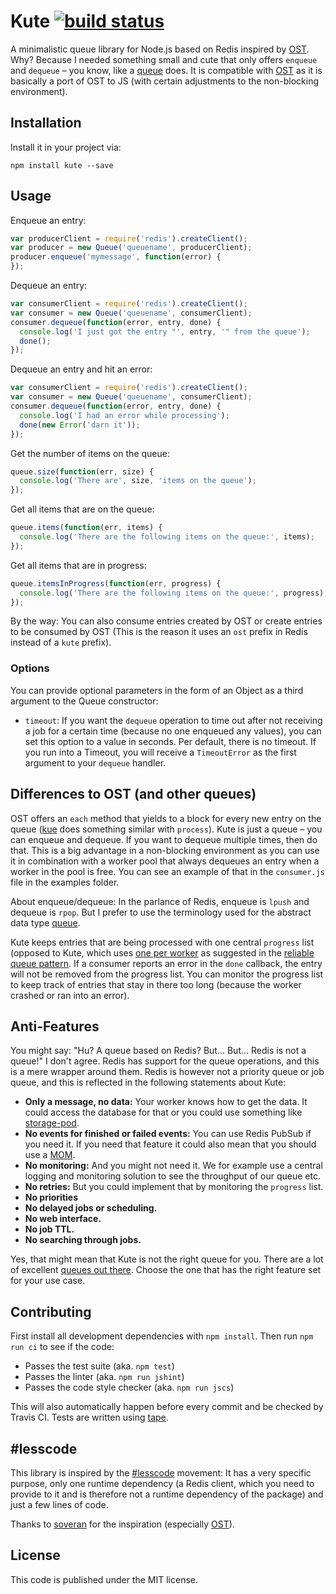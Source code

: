 # Kute [![build status](https://travis-ci.org/moonglum/kute.svg)](https://travis-ci.org/moonglum/kute)

A minimalistic queue library for Node.js based on Redis inspired by [OST](https://github.com/soveran/ost). Why? Because I needed something small and cute that only offers `enqueue` and `dequeue` – you know, like a [queue](https://en.wikipedia.org/wiki/Queue_(abstract_data_type)) does. It is compatible with [OST](https://github.com/soveran/ost) as it is basically a port of OST to JS (with certain adjustments to the non-blocking environment).

## Installation

Install it in your project via:

```
npm install kute --save
```

## Usage

Enqueue an entry:

```js
var producerClient = require('redis').createClient();
var producer = new Queue('queuename', producerClient);
producer.enqueue('mymessage', function(error) {
});
```

Dequeue an entry:

```js
var consumerClient = require('redis').createClient();
var consumer = new Queue('queuename', consumerClient);
consumer.dequeue(function(error, entry, done) {
  console.log('I just got the entry "', entry, '" from the queue');
  done();
});
```

Dequeue an entry and hit an error:

```js
var consumerClient = require('redis').createClient();
var consumer = new Queue('queuename', consumerClient);
consumer.dequeue(function(error, entry, done) {
  console.log('I had an error while processing');
  done(new Error('darn it'));
});
```

Get the number of items on the queue:

```js
queue.size(function(err, size) {
  console.log('There are', size, 'items on the queue');
});
```

Get all items that are on the queue:

```js
queue.items(function(err, items) {
  console.log('There are the following items on the queue:', items);
});
```

Get all items that are in progress:

```js
queue.itemsInProgress(function(err, progress) {
  console.log('There are the following items on the queue:', progress);
});
```

By the way: You can also consume entries created by OST or create entries to be consumed by OST (This is the reason it uses an `ost` prefix in Redis instead of a `kute` prefix).

### Options

You can provide optional parameters in the form of an Object as a third argument to the Queue constructor:

* `timeout`: If you want the `dequeue` operation to time out after not receiving a job for a certain time (because no one enqueued any values), you can set this option to a value in seconds. Per default, there is no timeout. If you run into a Timeout, you will receive a `TimeoutError` as the first argument to your `dequeue` handler.

## Differences to OST (and other queues)

OST offers an `each` method that yields to a block for every new entry on the queue ([kue](https://github.com/Automattic/kue) does something similar with `process`). Kute is just a queue – you can enqueue and dequeue. If you want to dequeue multiple times, then do that. This is a big advantage in a non-blocking environment as you can use it in combination with a worker pool that always dequeues an entry when a worker in the pool is free. You can see an example of that in the `consumer.js` file in the examples folder.

About enqueue/dequeue: In the parlance of Redis, enqueue is `lpush` and dequeue is `rpop`. But I prefer to use the terminology used for the abstract data type [queue](https://en.wikipedia.org/wiki/Queue_(abstract_data_type)).

Kute keeps entries that are being processed with one central `progress` list (opposed to Kute, which uses [one per worker](https://github.com/soveran/ost#failures) as suggested in the [reliable queue pattern](http://redis.io/commands/rpoplpush#pattern-reliable-queue). If a consumer reports an error in the `done` callback, the entry will not be removed from the progress list. You can monitor the progress list to keep track of entries that stay in there too long (because the worker crashed or ran into an error).

## Anti-Features

You might say: "Hu? A queue based on Redis? But... But... Redis is not a queue!" I don't agree. Redis has support for the queue operations, and this is a mere wrapper around them. Redis is however not a priority queue or job queue, and this is reflected in the following statements about Kute:

* **Only a message, no data:** Your worker knows how to get the data. It could access the database for that or you could use something like [storage-pod](https://github.com/moonglum/storage-pod).
* **No events for finished or failed events:** You can use Redis PubSub if you need it. If you need that feature it could also mean that you should use a [MOM](https://en.wikipedia.org/wiki/Message_oriented_middleware).
* **No monitoring:** And you might not need it. We for example use a central logging and monitoring solution to see the throughput of our queue etc.
* **No retries:** But you could implement that by monitoring the `progress` list.
* **No priorities**
* **No delayed jobs or scheduling.**
* **No web interface.**
* **No job TTL.**
* **No searching through jobs.**

Yes, that might mean that Kute is not the right queue for you. There are a lot of excellent [queues out there](http://queues.io). Choose the one that has the right feature set for your use case.

## Contributing

First install all development dependencies with `npm install`. Then run `npm run ci` to see if the code:

* Passes the test suite (aka. `npm test`)
* Passes the linter (aka. `npm run jshint`)
* Passes the code style checker (aka. `npm run jscs`)

This will also automatically happen before every commit and be checked by Travis CI. Tests are written using [tape](https://github.com/substack/tape).

## #lesscode

This library is inspired by the [\#lesscode](http://lesscode.is) movement: It has a very specific purpose, only one runtime dependency (a Redis client, which you need to provide to it and is therefore not a runtime dependency of the package) and just a few lines of code.

Thanks to [soveran](https://github.com/soveran) for the inspiration (especially [OST](https://github.com/soveran/ost)).

## License

This code is published under the MIT license.
